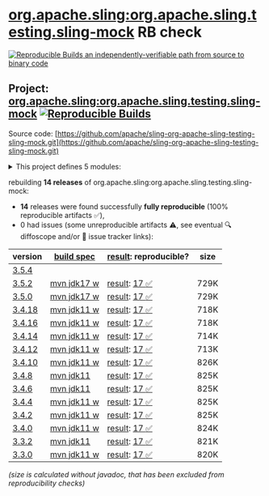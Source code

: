 [org.apache.sling:org.apache.sling.testing.sling-mock](https://central.sonatype.com/artifact/org.apache.sling/org.apache.sling.testing.sling-mock/versions) RB check
=======

[![Reproducible Builds](https://reproducible-builds.org/images/logos/rb.svg) an independently-verifiable path from source to binary code](https://reproducible-builds.org/)

## Project: [org.apache.sling:org.apache.sling.testing.sling-mock](https://central.sonatype.com/artifact/org.apache.sling/org.apache.sling.testing.sling-mock/versions) [![Reproducible Builds](https://img.shields.io/endpoint?url=https://raw.githubusercontent.com/jvm-repo-rebuild/reproducible-central/master/content/org/apache/sling/org.apache.sling.testing.sling-mock/badge.json)](https://github.com/jvm-repo-rebuild/reproducible-central/blob/master/content/org/apache/sling/org.apache.sling.testing.sling-mock/README.md)

Source code: [https://github.com/apache/sling-org-apache-sling-testing-sling-mock.git](https://github.com/apache/sling-org-apache-sling-testing-sling-mock.git)

<details><summary>This project defines 5 modules:</summary>

* [org.apache.sling:org.apache.sling.testing.sling-mock](https://central.sonatype.com/artifact/org.apache.sling/org.apache.sling.testing.sling-mock/overview)
* [org.apache.sling:org.apache.sling.testing.sling-mock.core](https://central.sonatype.com/artifact/org.apache.sling/org.apache.sling.testing.sling-mock.core/overview)
* [org.apache.sling:org.apache.sling.testing.sling-mock.junit4](https://central.sonatype.com/artifact/org.apache.sling/org.apache.sling.testing.sling-mock.junit4/overview)
* [org.apache.sling:org.apache.sling.testing.sling-mock.junit5](https://central.sonatype.com/artifact/org.apache.sling/org.apache.sling.testing.sling-mock.junit5/overview)
* [org.apache.sling:org.apache.sling.testing.sling-mock.parent](https://central.sonatype.com/artifact/org.apache.sling/org.apache.sling.testing.sling-mock.parent/overview)
</details>

rebuilding **14 releases** of org.apache.sling:org.apache.sling.testing.sling-mock:
- **14** releases were found successfully **fully reproducible** (100% reproducible artifacts :white_check_mark:),
- 0 had issues (some unreproducible artifacts :warning:, see eventual :mag: diffoscope and/or :memo: issue tracker links):

| version | [build spec](/BUILDSPEC.md) | [result](https://reproducible-builds.org/docs/jvm/): reproducible? | size |
| -- | --------- | ------ | -- |
| [3.5.4](https://central.sonatype.com/artifact/org.apache.sling/org.apache.sling.testing.sling-mock/3.5.4/pom) | | | |
| [3.5.2](https://central.sonatype.com/artifact/org.apache.sling/org.apache.sling.testing.sling-mock/3.5.2/pom) | [mvn jdk17 w](org.apache.sling.testing.sling-mock-3.5.2.buildspec) | [result](org.apache.sling.testing.sling-mock-3.5.2.buildinfo): [17 :white_check_mark: ](org.apache.sling.testing.sling-mock-3.5.2.buildcompare) | 729K |
| [3.5.0](https://central.sonatype.com/artifact/org.apache.sling/org.apache.sling.testing.sling-mock/3.5.0/pom) | [mvn jdk17 w](org.apache.sling.testing.sling-mock-3.5.0.buildspec) | [result](org.apache.sling.testing.sling-mock-3.5.0.buildinfo): [17 :white_check_mark: ](org.apache.sling.testing.sling-mock-3.5.0.buildcompare) | 729K |
| [3.4.18](https://central.sonatype.com/artifact/org.apache.sling/org.apache.sling.testing.sling-mock/3.4.18/pom) | [mvn jdk11 w](org.apache.sling.testing.sling-mock-3.4.18.buildspec) | [result](org.apache.sling.testing.sling-mock-3.4.18.buildinfo): [17 :white_check_mark: ](org.apache.sling.testing.sling-mock-3.4.18.buildcompare) | 718K |
| [3.4.16](https://central.sonatype.com/artifact/org.apache.sling/org.apache.sling.testing.sling-mock/3.4.16/pom) | [mvn jdk11 w](org.apache.sling.testing.sling-mock-3.4.16.buildspec) | [result](org.apache.sling.testing.sling-mock-3.4.16.buildinfo): [17 :white_check_mark: ](org.apache.sling.testing.sling-mock-3.4.16.buildcompare) | 718K |
| [3.4.14](https://central.sonatype.com/artifact/org.apache.sling/org.apache.sling.testing.sling-mock/3.4.14/pom) | [mvn jdk11 w](org.apache.sling.testing.sling-mock-3.4.14.buildspec) | [result](org.apache.sling.testing.sling-mock-3.4.14.buildinfo): [17 :white_check_mark: ](org.apache.sling.testing.sling-mock-3.4.14.buildcompare) | 714K |
| [3.4.12](https://central.sonatype.com/artifact/org.apache.sling/org.apache.sling.testing.sling-mock/3.4.12/pom) | [mvn jdk11 w](org.apache.sling.testing.sling-mock-3.4.12.buildspec) | [result](org.apache.sling.testing.sling-mock-3.4.12.buildinfo): [17 :white_check_mark: ](org.apache.sling.testing.sling-mock-3.4.12.buildcompare) | 713K |
| [3.4.10](https://central.sonatype.com/artifact/org.apache.sling/org.apache.sling.testing.sling-mock/3.4.10/pom) | [mvn jdk11 w](org.apache.sling.testing.sling-mock-3.4.10.buildspec) | [result](org.apache.sling.testing.sling-mock-3.4.10.buildinfo): [17 :white_check_mark: ](org.apache.sling.testing.sling-mock-3.4.10.buildcompare) | 826K |
| [3.4.8](https://central.sonatype.com/artifact/org.apache.sling/org.apache.sling.testing.sling-mock/3.4.8/pom) | [mvn jdk11](org.apache.sling.testing.sling-mock-3.4.8.buildspec) | [result](org.apache.sling.testing.sling-mock-3.4.8.buildinfo): [17 :white_check_mark: ](org.apache.sling.testing.sling-mock-3.4.8.buildcompare) | 825K |
| [3.4.6](https://central.sonatype.com/artifact/org.apache.sling/org.apache.sling.testing.sling-mock/3.4.6/pom) | [mvn jdk11](org.apache.sling.testing.sling-mock-3.4.6.buildspec) | [result](org.apache.sling.testing.sling-mock-3.4.6.buildinfo): [17 :white_check_mark: ](org.apache.sling.testing.sling-mock-3.4.6.buildcompare) | 825K |
| [3.4.4](https://central.sonatype.com/artifact/org.apache.sling/org.apache.sling.testing.sling-mock/3.4.4/pom) | [mvn jdk11 w](org.apache.sling.testing.sling-mock-3.4.4.buildspec) | [result](org.apache.sling.testing.sling-mock-3.4.4.buildinfo): [17 :white_check_mark: ](org.apache.sling.testing.sling-mock-3.4.4.buildcompare) | 825K |
| [3.4.2](https://central.sonatype.com/artifact/org.apache.sling/org.apache.sling.testing.sling-mock/3.4.2/pom) | [mvn jdk11 w](org.apache.sling.testing.sling-mock-3.4.2.buildspec) | [result](org.apache.sling.testing.sling-mock-3.4.2.buildinfo): [17 :white_check_mark: ](org.apache.sling.testing.sling-mock-3.4.2.buildcompare) | 825K |
| [3.4.0](https://central.sonatype.com/artifact/org.apache.sling/org.apache.sling.testing.sling-mock/3.4.0/pom) | [mvn jdk11 w](org.apache.sling.testing.sling-mock-3.4.0.buildspec) | [result](org.apache.sling.testing.sling-mock-3.4.0.buildinfo): [17 :white_check_mark: ](org.apache.sling.testing.sling-mock-3.4.0.buildcompare) | 824K |
| [3.3.2](https://central.sonatype.com/artifact/org.apache.sling/org.apache.sling.testing.sling-mock/3.3.2/pom) | [mvn jdk11](org.apache.sling.testing.sling-mock-3.3.2.buildspec) | [result](org.apache.sling.testing.sling-mock-3.3.2.buildinfo): [17 :white_check_mark: ](org.apache.sling.testing.sling-mock-3.3.2.buildcompare) | 821K |
| [3.3.0](https://central.sonatype.com/artifact/org.apache.sling/org.apache.sling.testing.sling-mock/3.3.0/pom) | [mvn jdk11 w](org.apache.sling.testing.sling-mock-3.3.0.buildspec) | [result](org.apache.sling.testing.sling-mock-3.3.0.buildinfo): [17 :white_check_mark: ](org.apache.sling.testing.sling-mock-3.3.0.buildcompare) | 820K |

<i>(size is calculated without javadoc, that has been excluded from reproducibility checks)</i>

